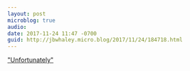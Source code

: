 ```yaml
---
layout: post
microblog: true
audio: 
date: 2017-11-24 11:47 -0700
guid: http://jbwhaley.micro.blog/2017/11/24/184718.html
---
```

["Unfortunately"](https://www.theverge.com/tldr/2017/11/24/16696398/steve-jobs-figurine-holiday-gift-apple-one-foot-tall)
